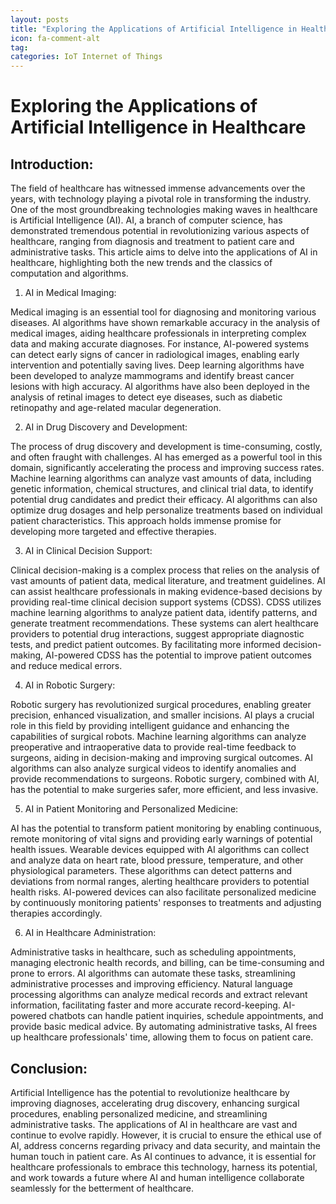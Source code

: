 ```yaml
---
layout: posts
title: "Exploring the Applications of Artificial Intelligence in Healthcare"
icon: fa-comment-alt
tag:      
categories: IoT Internet of Things
---
```



# Exploring the Applications of Artificial Intelligence in Healthcare

## Introduction:

The field of healthcare has witnessed immense advancements over the years, with technology playing a pivotal role in transforming the industry. One of the most groundbreaking technologies making waves in healthcare is Artificial Intelligence (AI). AI, a branch of computer science, has demonstrated tremendous potential in revolutionizing various aspects of healthcare, ranging from diagnosis and treatment to patient care and administrative tasks. This article aims to delve into the applications of AI in healthcare, highlighting both the new trends and the classics of computation and algorithms.

1. AI in Medical Imaging:

Medical imaging is an essential tool for diagnosing and monitoring various diseases. AI algorithms have shown remarkable accuracy in the analysis of medical images, aiding healthcare professionals in interpreting complex data and making accurate diagnoses. For instance, AI-powered systems can detect early signs of cancer in radiological images, enabling early intervention and potentially saving lives. Deep learning algorithms have been developed to analyze mammograms and identify breast cancer lesions with high accuracy. AI algorithms have also been deployed in the analysis of retinal images to detect eye diseases, such as diabetic retinopathy and age-related macular degeneration.

2. AI in Drug Discovery and Development:

The process of drug discovery and development is time-consuming, costly, and often fraught with challenges. AI has emerged as a powerful tool in this domain, significantly accelerating the process and improving success rates. Machine learning algorithms can analyze vast amounts of data, including genetic information, chemical structures, and clinical trial data, to identify potential drug candidates and predict their efficacy. AI algorithms can also optimize drug dosages and help personalize treatments based on individual patient characteristics. This approach holds immense promise for developing more targeted and effective therapies.

3. AI in Clinical Decision Support:

Clinical decision-making is a complex process that relies on the analysis of vast amounts of patient data, medical literature, and treatment guidelines. AI can assist healthcare professionals in making evidence-based decisions by providing real-time clinical decision support systems (CDSS). CDSS utilizes machine learning algorithms to analyze patient data, identify patterns, and generate treatment recommendations. These systems can alert healthcare providers to potential drug interactions, suggest appropriate diagnostic tests, and predict patient outcomes. By facilitating more informed decision-making, AI-powered CDSS has the potential to improve patient outcomes and reduce medical errors.

4. AI in Robotic Surgery:

Robotic surgery has revolutionized surgical procedures, enabling greater precision, enhanced visualization, and smaller incisions. AI plays a crucial role in this field by providing intelligent guidance and enhancing the capabilities of surgical robots. Machine learning algorithms can analyze preoperative and intraoperative data to provide real-time feedback to surgeons, aiding in decision-making and improving surgical outcomes. AI algorithms can also analyze surgical videos to identify anomalies and provide recommendations to surgeons. Robotic surgery, combined with AI, has the potential to make surgeries safer, more efficient, and less invasive.

5. AI in Patient Monitoring and Personalized Medicine:

AI has the potential to transform patient monitoring by enabling continuous, remote monitoring of vital signs and providing early warnings of potential health issues. Wearable devices equipped with AI algorithms can collect and analyze data on heart rate, blood pressure, temperature, and other physiological parameters. These algorithms can detect patterns and deviations from normal ranges, alerting healthcare providers to potential health risks. AI-powered devices can also facilitate personalized medicine by continuously monitoring patients' responses to treatments and adjusting therapies accordingly.

6. AI in Healthcare Administration:

Administrative tasks in healthcare, such as scheduling appointments, managing electronic health records, and billing, can be time-consuming and prone to errors. AI algorithms can automate these tasks, streamlining administrative processes and improving efficiency. Natural language processing algorithms can analyze medical records and extract relevant information, facilitating faster and more accurate record-keeping. AI-powered chatbots can handle patient inquiries, schedule appointments, and provide basic medical advice. By automating administrative tasks, AI frees up healthcare professionals' time, allowing them to focus on patient care.

## Conclusion:

Artificial Intelligence has the potential to revolutionize healthcare by improving diagnoses, accelerating drug discovery, enhancing surgical procedures, enabling personalized medicine, and streamlining administrative tasks. The applications of AI in healthcare are vast and continue to evolve rapidly. However, it is crucial to ensure the ethical use of AI, address concerns regarding privacy and data security, and maintain the human touch in patient care. As AI continues to advance, it is essential for healthcare professionals to embrace this technology, harness its potential, and work towards a future where AI and human intelligence collaborate seamlessly for the betterment of healthcare.